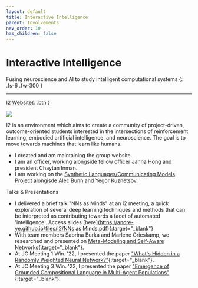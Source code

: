 ```yaml
---
layout: default
title: Interactive Intelligence
parent: Involvements
nav_order: 10
has_children: false
---
```


# Interactive Intelligence

Fusing neuroscience and AI to study intelligent computational systems
{: .fs-6 .fw-300 }

---

[I2 Website](https://interactive-intelligence.github.io/){: .btn }

![](https://interactive-intelligence.github.io/assets/images/site-banner.png)

I2 is an environment which aims to create a community of project-driven, outcome-oriented students interested in the intersections of reinforcement learning, embodied artificial intelligence, and neuroscience. The goal is to move towards machines that learn like humans.

- I created and am maintaining the group website.
- I am an officer, working alongside fellow officer Janna Hong and president Chaytan Inman.
- I am working on the [Synthetic Languages/Communicating Models Project](https://interactive-intelligence.github.io/projects/synthetic-languages) alongisde Alec Bunn and Yegor Kuznetsov.

Talks & Presentations
- I delivered a brief talk "NNs as Minds" at an I2 meeting, a quick exploration of several deep learning techniques and methods that can be interpreted as contributing towards a facet of automated 'intelligence'. Access slides [here](https://andre-ye.github.io/files/I2/NNs as Minds.pdf){:target="_blank"}
- With team members Sabrina Burka and Marlene Grieskamp, we researched and presented on [Meta-Modeling and Self-Aware Networks](https://interactive-intelligence.github.io/meetings/win2022/meeting-5#meta-modeling--self-aware-networks){:target="_blank"}.
- At JC Meeting 1 Win. '22, I presented the paper ["What's Hidden in a Randomly Weighted Neural Network?"](https://interactive-intelligence.github.io/jc/win2022/meeting-1#whats-hidden-in-a-randomly-weighted-neural-network){:target="_blank"}.
- At JC Meeting 3 Win. '22, I presented the paper ["Emergence of Grounded Compositional Language in Multi-Agent Populations"](https://interactive-intelligence.github.io/jc/win2022/meeting-3#emergence-of-grounded-compositional-language-in-multi-agent-populations){:target="_blank"}.
